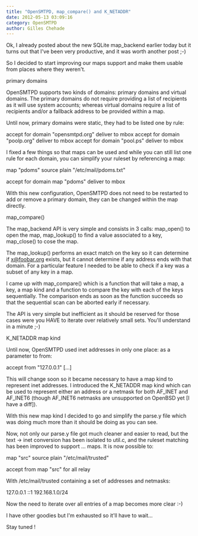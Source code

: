 ```yaml
---
title: "OpenSMTPD, map_compare() and K_NETADDR"
date: 2012-05-13 03:09:16
category: OpenSMTPD
author: Gilles Chehade
---
```


Ok, I already posted about the new SQLite map_backend earlier today but it turns out that I've been very productive, and it was worth another post ;-)

So I decided to start improving our maps support and make them usable from places where they weren't.

primary domains

OpenSMTPD supports two kinds of domains: primary domains and virtual domains. The primary domains do not require providing a list of recipients as it will use system accounts; whereas virtual domains require a list of recipients and/or a fallback address to be provided within a map.

Until now, primary domains were static, they had to be listed one by rule:

accept for domain "opensmtpd.org" deliver to mbox accept for domain "poolp.org" deliver to mbox accept for domain "pool.ps" deliver to mbox

I fixed a few things so that maps can be used and while you can still list one rule for each domain, you can simplify your ruleset by referencing a map:

map "pdoms" source plain "/etc/mail/pdoms.txt"

accept for domain map "pdoms" deliver to mbox

With this new configuration, OpenSMTPD does not need to be restarted to add or remove a primary domain, they can be changed within the map directly.

map_compare()

The map_backend API is very simple and consists in 3 calls: map_open() to open the map, map_lookup() to find a value associated to a key, map_close() to cose the map.

The map_lookup() performs an exact match on the key so it can determine if x@foobar.org exists, but it cannot determine if any address ends with that domain. For a particular feature I needed to be able to check if a key was a subset of any key in a map.

I came up with map_compare() which is a function that will take a map, a key, a map kind and a function to compare the key with each of the keys sequentially. The comparison ends as soon as the function succeeds so that the sequential scan can be aborted early if necessary.

The API is very simple but inefficient as it should be reserved for those cases were you HAVE to iterate over relatively small sets. You'll understand in a minute ;-)

K_NETADDR map kind

Until now, OpenSMTPD used inet addresses in only one place: as a parameter to from:

accept from "127.0.0.1" [...]

This will change soon so it became necessary to have a map kind to represent inet addresses. I introduced the K_NETADDR map kind which can be used to represent either an address or a netmask for both AF_INET and AF_INET6 (though AF_INET6 netmasks are unsupported on OpenBSD yet [I have a diff]).

With this new map kind I decided to go and simplify the parse.y file which was doing much more than it should be doing as you can see.

Now, not only our parse.y file got much cleaner and easier to read, but the text -> inet conversion has been isolated to util.c, and the ruleset matching has been improved to support ... maps. It is now possible to:

map "src" source plain "/etc/mail/trusted"

 accept from map "src" for all relay

With /etc/mail/trusted containing a set of addresses and netmasks:

127.0.0.1 ::1 192.168.1.0/24

Now the need to iterate over all entries of a map becomes more clear :-)

I have other goodies but I'm exhausted so it'll have to wait...

Stay tuned !
